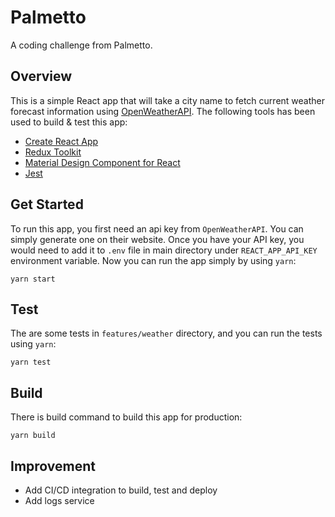 # Palmetto
A coding challenge from Palmetto.

## Overview
This is a simple React app that will take a city name to fetch current weather forecast information using [OpenWeatherAPI](https://openweathermap.org/). The following tools has been used to build & test this app:
- [Create React App](https://github.com/facebook/create-react-app)
- [Redux Toolkit](https://redux-toolkit.js.org/)
- [Material Design Component for React](https://github.com/material-components/material-components-web-react)
- [Jest](https://jestjs.io/)

## Get Started
To run this app, you first need an api key from `OpenWeatherAPI`. You can simply generate one on their website. Once you have your API key, you would need to add it to `.env` file in main directory under `REACT_APP_API_KEY` environment variable. Now you can run the app simply by using `yarn`:
```
yarn start
```

## Test
The are some tests in `features/weather` directory, and you can run the tests using `yarn`:
```
yarn test
```

## Build
There is build command to build this app for production:
```
yarn build
```

## Improvement
- Add CI/CD integration to build, test and deploy
- Add logs service
